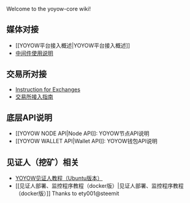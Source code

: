 Welcome to the yoyow-core wiki!

## 媒体对接
* [[YOYOW平台接入概述|YOYOW平台接入概述]]
* [中间件使用说明](https://github.com/yoyow-org/yoyow-node-sdk/tree/master/middleware)

## 交易所对接
* [Instruction for Exchanges](https://github.com/yoyow-org/yoyow-core/wiki/Instructions-for-Exchanges)
* [交易所接入指南](https://github.com/yoyow-org/yoyow-core/wiki/%E4%BA%A4%E6%98%93%E6%89%80%E5%AF%B9%E6%8E%A5%E6%8C%87%E5%8D%97%EF%BC%88%E4%B8%AD%E6%96%87%EF%BC%89)

## 底层API说明

* [[YOYOW NODE API|Node API]]: YOYOW节点API说明
* [[YOYOW WALLET API|Wallet API]]: YOYOW钱包API说明

## 见证人（挖矿）相关
* [YOYOW见证人教程（Ubuntu版本）](https://mp.weixin.qq.com/s/l4KfKtUUfaCEp9ykIbIByA)
* [[见证人部署、监控程序教程（docker版）|见证人部署、监控程序教程（docker版）]] Thanks to ety001@steemit